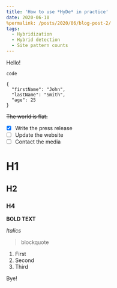 ```yaml
---
title: 'How to use *HyDe* in practice'
date: 2020-06-10
%permalink: /posts/2020/06/blog-post-2/
tags:
  - Hybridization
  - Hybrid detection
  - Site pattern counts
---
```


Hello!

`
code
`


```
{
  "firstName": "John",
  "lastName": "Smith",
  "age": 25
}
```
~~The world is flat.~~

- [x] Write the press release
- [ ] Update the website
- [ ] Contact the media

# H1
## H2
### H4

**BOLD TEXT**

*Italics*

> blockquote

1. First
2. Second 
3. Third

Bye!